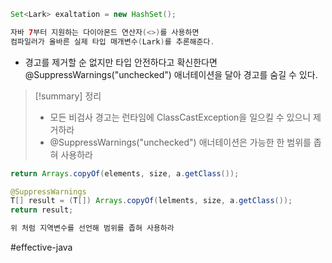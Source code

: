 ```java
Set<Lark> exaltation = new HashSet();

자바 7부터 지원하는 다이아몬드 연산자(<>)를 사용하면
컴파일러가 올바른 실제 타입 매개변수(Lark)를 추론해준다.
```

- 경고를 제거할 순 없지만 타입 안전하다고 확신한다면 @SuppressWarnings("unchecked") 애너테이션을 달아 경고를 숨길 수 있다.


> [!summary] 정리
> - 모든 비검사 경고는 런타임에 ClassCastException을 일으킬 수 있으니 제거하라
> - @SuppressWarnings("unchecked") 애너테이션은 가능한 한 범위를 좁혀 사용하라

``` java
return Arrays.copyOf(elements, size, a.getClass());

@SuppressWarnings
T[] result = (T[]) Arrays.copyOf(lelments, size, a.getClass());
return result;

위 처럼 지역변수를 선언해 범위를 좁혀 사용하라
```


#effective-java 